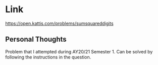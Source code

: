 # Link

https://open.kattis.com/problems/sumsquareddigits

## Personal Thoughts

Problem that I attempted during AY20/21 Semester 1. Can be solved by following the instructions in the question.

